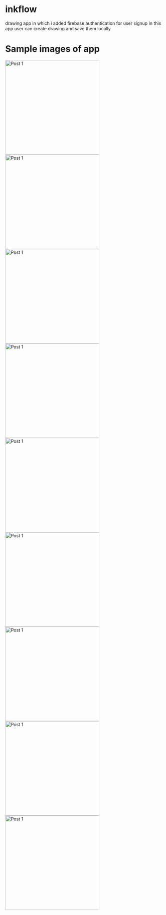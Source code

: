 # inkflow

drawing app in which i added firebase authentication for user signup in this app user can create drawing and save them locally

# Sample images of app
<img src="https://github.com/user-attachments/assets/b397b8d2-4d1d-4291-a2c5-a333b97e99c7" alt="Post 1" width="300" /> 
<img src="https://github.com/user-attachments/assets/e8720322-1c49-4fcb-8163-fd5c2e62c868" alt="Post 1" width="300" /> 
<img src="https://github.com/user-attachments/assets/32fe7212-9f29-4b3e-b735-ccf4d616d7a8" alt="Post 1" width="300" />
<img src="https://github.com/user-attachments/assets/a6fa5d52-80b3-4138-8e94-f0e8225924d6" alt="Post 1" width="300" />
<img src="https://github.com/user-attachments/assets/be5909cb-116c-4932-b9c5-8c79a08a80c5" alt="Post 1" width="300" />
<img src="https://github.com/user-attachments/assets/7887e2b3-b3fe-4ae2-980f-7d4e09437ffa" alt="Post 1" width="300" />
<img src="https://github.com/user-attachments/assets/6b0796ff-202b-47ff-b893-f1777537d821" alt="Post 1" width="300" />
<img src="https://github.com/user-attachments/assets/1b9ff6a2-9907-4b0a-9553-71f2fdfe1d0d" alt="Post 1" width="300" />
<img src="https://github.com/user-attachments/assets/df0b5a79-7b7d-4d79-81f8-391d55075c80" alt="Post 1" width="300" />





